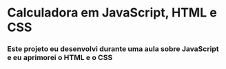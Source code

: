 # Calculadora em JavaScript, HTML e CSS
<h3>Este projeto eu desenvolvi durante uma aula sobre JavaScript e eu aprimorei o HTML e o CSS</h3>
